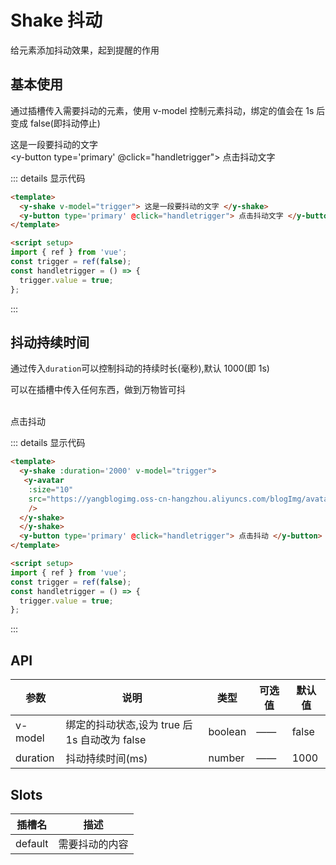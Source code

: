 # Shake 抖动

给元素添加抖动效果，起到提醒的作用

## 基本使用

通过插槽传入需要抖动的元素，使用 v-model 控制元素抖动，绑定的值会在 1s 后变成 false(即抖动停止)

<y-shake v-model="trigger"> 这是一段要抖动的文字 </y-shake><br>
<y-button type='primary' @click="handletrigger"> 点击抖动文字 </y-button>

::: details 显示代码

```html
<template>
  <y-shake v-model="trigger"> 这是一段要抖动的文字 </y-shake>
  <y-button type='primary' @click="handletrigger"> 点击抖动文字 </y-button>
</template>

<script setup>
import { ref } from 'vue';
const trigger = ref(false);
const handletrigger = () => {
  trigger.value = true;
};
```

:::

## 抖动持续时间

通过传入`duration`可以控制抖动的持续时长(毫秒),默认 1000(即 1s)

可以在插槽中传入任何东西，做到万物皆可抖

<y-shake :duration='2000' v-model="trigger2"> 
<y-avatar
  :size="10"
  src="https://yangblogimg.oss-cn-hangzhou.aliyuncs.com/blogImg/avatar.png"
/>
 </y-shake><br>
<y-button  type='primary' @click="handletrigger2"> 点击抖动 </y-button>

::: details 显示代码

```html
<template>
  <y-shake :duration='2000' v-model="trigger">
   <y-avatar
    :size="10"
    src="https://yangblogimg.oss-cn-hangzhou.aliyuncs.com/blogImg/avatar.png"
    />
  </y-shake>
  </y-shake>
  <y-button type='primary' @click="handletrigger"> 点击抖动 </y-button>
</template>

<script setup>
import { ref } from 'vue';
const trigger = ref(false);
const handletrigger = () => {
  trigger.value = true;
};
```

:::

## API

| 参数     | 说明                                          | 类型    | 可选值 | 默认值 |
| -------- | --------------------------------------------- | ------- | ------ | ------ |
| v-model  | 绑定的抖动状态,设为 true 后 1s 自动改为 false | boolean | ——     | false  |
| duration | 抖动持续时间(ms)                              | number  | ——     | 1000   |

## Slots

| 插槽名  | 描述           |
| ------- | -------------- |
| default | 需要抖动的内容 |

<script setup>
import { ref } from 'vue';
const trigger = ref(false);
const trigger2 = ref(false);
const handletrigger = () => {
  trigger.value = true;
};
const handletrigger2 = ()=>{
  trigger2.value = true;
}
</script>

